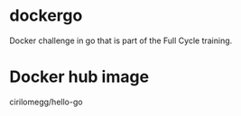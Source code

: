 # dockergo
Docker challenge in go that is part of the Full Cycle training. 

# Docker hub image
cirilomegg/hello-go

